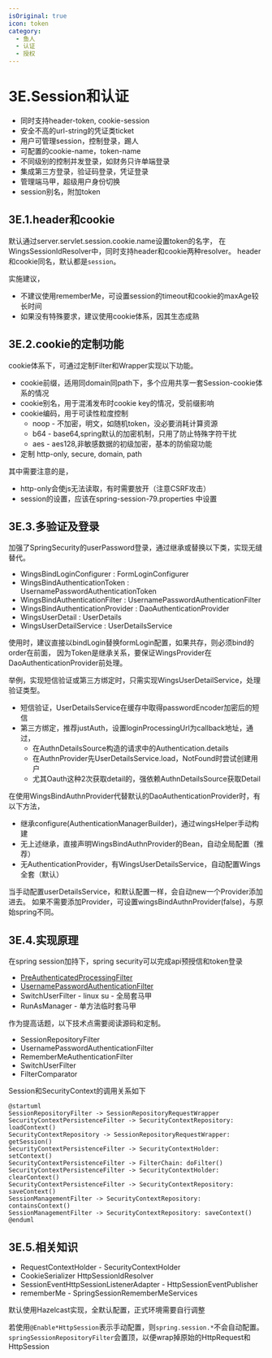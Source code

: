 ```yaml
---
isOriginal: true
icon: token
category:
  - 鱼人
  - 认证
  - 授权
---
```


# 3E.Session和认证

* 同时支持header-token, cookie-session
* 安全不高的url-string的凭证类ticket
* 用户可管理session，控制登录，踢人
* 可配置的cookie-name，token-name
* 不同级别的控制并发登录，如财务只许单端登录
* 集成第三方登录，验证码登录，凭证登录
* 管理端马甲，超级用户身份切换
* session别名，附加token

## 3E.1.header和cookie

默认通过server.servlet.session.cookie.name设置token的名字，
在WingsSessionIdResolver中，同时支持header和cookie两种resolver。
header和cookie同名，默认都是`session`。

实施建议，

* 不建议使用rememberMe，可设置session的timeout和cookie的maxAge较长时间
* 如果没有特殊要求，建议使用cookie体系，因其生态成熟

## 3E.2.cookie的定制功能

cookie体系下，可通过定制Filter和Wrapper实现以下功能。

* cookie前缀，适用同domain同path下，多个应用共享一套Session-cookie体系的情况
* cookie别名，用于混淆发布时cookie key的情况，受前缀影响
* cookie编码，用于可读性粒度控制
  - noop - 不加密，明文，如随机token，没必要消耗计算资源
  - b64 - base64,spring默认的加密机制，只用了防止特殊字符干扰
  - aes - aes128,非敏感数据的初级加密，基本的防偷窥功能
* 定制 http-only, secure, domain, path

其中需要注意的是，

* http-only会使js无法读取，有时需要放开（注意CSRF攻击）
* session的设置，应该在spring-session-79.properties 中设置

## 3E.3.多验证及登录

加强了SpringSecurity的userPassword登录，通过继承或替换以下类，实现无缝替代。

* WingsBindLoginConfigurer : FormLoginConfigurer
* WingsBindAuthenticationToken : UsernamePasswordAuthenticationToken
* WingsBindAuthenticationFilter : UsernamePasswordAuthenticationFilter
* WingsBindAuthenticationProvider : DaoAuthenticationProvider
* WingsUserDetail : UserDetails
* WingsUserDetailService : UserDetailsService

使用时，建议直接以bindLogin替换formLogin配置，如果共存，则必须bind的order在前面，
因为Token是继承关系，要保证WingsProvider在DaoAuthenticationProvider前处理。

举例，实现短信验证或第三方绑定时，只需实现WingsUserDetailService，处理验证类型。

* 短信验证，UserDetailsService在缓存中取得passwordEncoder加密后的短信
* 第三方绑定，推荐justAuth，设置loginProcessingUrl为callback地址，通过，
  - 在AuthnDetailsSource构造的请求中的Authentication.details
  - 在AuthnProvider先UserDetailsService.load，NotFound时尝试创建用户
  - 尤其Oauth这种2次获取detail的，强依赖AuthnDetailsSource获取Detail

在使用WingsBindAuthnProvider代替默认的DaoAuthenticationProvider时，有以下方法，

* 继承configure(AuthenticationManagerBuilder)，通过wingsHelper手动构建
* 无上述继承，直接声明WingsBindAuthnProvider的Bean，自动全局配置（推荐）
* 无AuthenticationProvider，有WingsUserDetailsService，自动配置Wings全套（默认）

当手动配置userDetailsService，和默认配置一样，会自动new一个Provider添加进去。
如果不需要添加Provider，可设置wingsBindAuthnProvider(false)，与原始spring不同。

## 3E.4.实现原理

在spring session加持下，spring security可以完成api预授信和token登录

* [PreAuthenticatedProcessingFilter](https://docs.spring.io/spring-security/site/docs/current/reference/html5/#servlet-preauth)
* [UsernamePasswordAuthenticationFilter](https://docs.spring.io/spring-security/site/docs/current/reference/html5/#servlet-preauth)
* SwitchUserFilter - linux su - 全局套马甲
* RunAsManager - 单方法临时套马甲

作为提高话题，以下技术点需要阅读源码和定制。

* SessionRepositoryFilter
* UsernamePasswordAuthenticationFilter
* RememberMeAuthenticationFilter
* SwitchUserFilter
* FilterComparator

Session和SecurityContext的调用关系如下

```plantuml
@startuml
SessionRepositoryFilter -> SessionRepositoryRequestWrapper
SecurityContextPersistenceFilter -> SecurityContextRepository: loadContext()
SecurityContextRepository -> SessionRepositoryRequestWrapper: getSession()
SecurityContextPersistenceFilter -> SecurityContextHolder: setContext()
SecurityContextPersistenceFilter -> FilterChain: doFilter()
SecurityContextPersistenceFilter -> SecurityContextHolder: clearContext()
SecurityContextPersistenceFilter -> SecurityContextRepository: saveContext()
SessionManagementFilter -> SecurityContextRepository: containsContext()
SessionManagementFilter -> SecurityContextRepository: saveContext()
@enduml
```

## 3E.5.相关知识

* RequestContextHolder - SecurityContextHolder
* CookieSerializer HttpSessionIdResolver
* SessionEventHttpSessionListenerAdapter - HttpSessionEventPublisher
* rememberMe - SpringSessionRememberMeServices

默认使用Hazelcast实现，全默认配置，正式环境需要自行调整

若使用`@Enable*HttpSession`表示手动配置，则`spring.session.*`不会自动配置。
`springSessionRepositoryFilter`会置顶，以便wrap掉原始的HttpRequest和HttpSession
